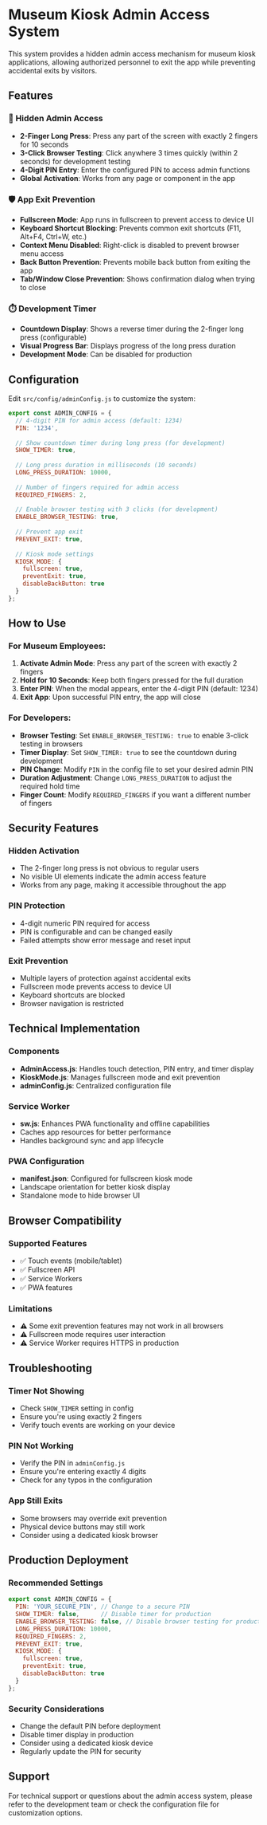 # Museum Kiosk Admin Access System

This system provides a hidden admin access mechanism for museum kiosk applications, allowing authorized personnel to exit the app while preventing accidental exits by visitors.

## Features

### 🔐 Hidden Admin Access
- **2-Finger Long Press**: Press any part of the screen with exactly 2 fingers for 10 seconds
- **3-Click Browser Testing**: Click anywhere 3 times quickly (within 2 seconds) for development testing
- **4-Digit PIN Entry**: Enter the configured PIN to access admin functions
- **Global Activation**: Works from any page or component in the app

### 🛡️ App Exit Prevention
- **Fullscreen Mode**: App runs in fullscreen to prevent access to device UI
- **Keyboard Shortcut Blocking**: Prevents common exit shortcuts (F11, Alt+F4, Ctrl+W, etc.)
- **Context Menu Disabled**: Right-click is disabled to prevent browser menu access
- **Back Button Prevention**: Prevents mobile back button from exiting the app
- **Tab/Window Close Prevention**: Shows confirmation dialog when trying to close

### ⏱️ Development Timer
- **Countdown Display**: Shows a reverse timer during the 2-finger long press (configurable)
- **Visual Progress Bar**: Displays progress of the long press duration
- **Development Mode**: Can be disabled for production

## Configuration

Edit `src/config/adminConfig.js` to customize the system:

```javascript
export const ADMIN_CONFIG = {
  // 4-digit PIN for admin access (default: 1234)
  PIN: '1234',
  
  // Show countdown timer during long press (for development)
  SHOW_TIMER: true,
  
  // Long press duration in milliseconds (10 seconds)
  LONG_PRESS_DURATION: 10000,
  
  // Number of fingers required for admin access
  REQUIRED_FINGERS: 2,
  
  // Enable browser testing with 3 clicks (for development)
  ENABLE_BROWSER_TESTING: true,
  
  // Prevent app exit
  PREVENT_EXIT: true,
  
  // Kiosk mode settings
  KIOSK_MODE: {
    fullscreen: true,
    preventExit: true,
    disableBackButton: true
  }
};
```

## How to Use

### For Museum Employees:
1. **Activate Admin Mode**: Press any part of the screen with exactly 2 fingers
2. **Hold for 10 Seconds**: Keep both fingers pressed for the full duration
3. **Enter PIN**: When the modal appears, enter the 4-digit PIN (default: 1234)
4. **Exit App**: Upon successful PIN entry, the app will close

### For Developers:
- **Browser Testing**: Set `ENABLE_BROWSER_TESTING: true` to enable 3-click testing in browsers
- **Timer Display**: Set `SHOW_TIMER: true` to see the countdown during development
- **PIN Change**: Modify `PIN` in the config file to set your desired admin PIN
- **Duration Adjustment**: Change `LONG_PRESS_DURATION` to adjust the required hold time
- **Finger Count**: Modify `REQUIRED_FINGERS` if you want a different number of fingers

## Security Features

### Hidden Activation
- The 2-finger long press is not obvious to regular users
- No visible UI elements indicate the admin access feature
- Works from any page, making it accessible throughout the app

### PIN Protection
- 4-digit numeric PIN required for access
- PIN is configurable and can be changed easily
- Failed attempts show error message and reset input

### Exit Prevention
- Multiple layers of protection against accidental exits
- Fullscreen mode prevents access to device UI
- Keyboard shortcuts are blocked
- Browser navigation is restricted

## Technical Implementation

### Components
- **AdminAccess.js**: Handles touch detection, PIN entry, and timer display
- **KioskMode.js**: Manages fullscreen mode and exit prevention
- **adminConfig.js**: Centralized configuration file

### Service Worker
- **sw.js**: Enhances PWA functionality and offline capabilities
- Caches app resources for better performance
- Handles background sync and app lifecycle

### PWA Configuration
- **manifest.json**: Configured for fullscreen kiosk mode
- Landscape orientation for better kiosk display
- Standalone mode to hide browser UI

## Browser Compatibility

### Supported Features
- ✅ Touch events (mobile/tablet)
- ✅ Fullscreen API
- ✅ Service Workers
- ✅ PWA features

### Limitations
- ⚠️ Some exit prevention features may not work in all browsers
- ⚠️ Fullscreen mode requires user interaction
- ⚠️ Service Worker requires HTTPS in production

## Troubleshooting

### Timer Not Showing
- Check `SHOW_TIMER` setting in config
- Ensure you're using exactly 2 fingers
- Verify touch events are working on your device

### PIN Not Working
- Verify the PIN in `adminConfig.js`
- Ensure you're entering exactly 4 digits
- Check for any typos in the configuration

### App Still Exits
- Some browsers may override exit prevention
- Physical device buttons may still work
- Consider using a dedicated kiosk browser

## Production Deployment

### Recommended Settings
```javascript
export const ADMIN_CONFIG = {
  PIN: 'YOUR_SECURE_PIN', // Change to a secure PIN
  SHOW_TIMER: false,      // Disable timer for production
  ENABLE_BROWSER_TESTING: false, // Disable browser testing for production
  LONG_PRESS_DURATION: 10000,
  REQUIRED_FINGERS: 2,
  PREVENT_EXIT: true,
  KIOSK_MODE: {
    fullscreen: true,
    preventExit: true,
    disableBackButton: true
  }
};
```

### Security Considerations
- Change the default PIN before deployment
- Disable timer display in production
- Consider using a dedicated kiosk device
- Regularly update the PIN for security

## Support

For technical support or questions about the admin access system, please refer to the development team or check the configuration file for customization options.
